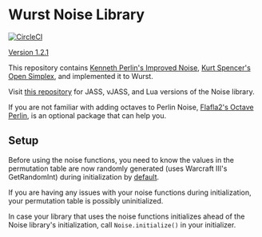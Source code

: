 # Wurst Noise Library

[![CircleCI](https://circleci.com/gh/eGlint/wurstNoiselib.svg?style=svg)](https://circleci.com/gh/eGlint/wurstNoiselib)

[Version 1.2.1](CHANGELOG.md)

This repository contains [Kenneth Perlin's Improved Noise](https://mrl.nyu.edu/~perlin/noise/), [Kurt Spencer's Open Simplex](https://gist.github.com/KdotJPG/b1270127455a94ac5d19), and implemented it to Wurst.

Visit [this repository](https://github.com/eGlint/Warcraft-III-Perlin-Noise) for JASS, vJASS, and Lua versions of the Noise library.

If you are not familiar with adding octaves to Perlin Noise, [Flafla2's Octave Perlin](https://flafla2.github.io/2014/08/09/perlinnoise.html), is an optional package that can help you.

## Setup

Before using the noise functions, you need to know the values in the permutation table are now randomly generated (uses Warcraft III's GetRandomInt) during initialization by [default](wurst/Noise.wurst#L236).

If you are having any issues with your noise functions during initialization, your permutation table is possibly uninitialized. 

In case your library that uses the noise functions initializes ahead of the Noise library's initialization, call `Noise.initialize()` in your initializer.
